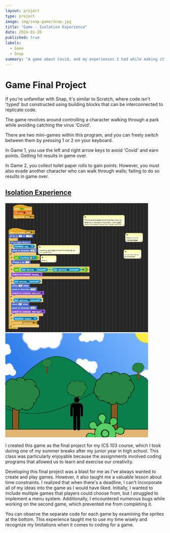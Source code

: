```yaml
---
layout: project
type: project
image: img/snap-game/Snap.jpg
title: "Game - Isolation Experience"
date: 2024-01-26
published: true
labels:
  - Game
  - Snap
summary: "A game about Covid, and my experiences I had while making it."
---
```


<h1>
  Game Final Project
</h1>

<p>
If you're unfamiliar with Snap, it's similar to Scratch, where code isn't 'typed' but constructed using building blocks that can be interconnected to replicate code.

The game revolves around controlling a character walking through a park while avoiding catching the virus 'Covid'.

There are two mini-games within this program, and you can freely switch between them by pressing 1 or 2 on your keyboard.

In Game 1, you use the left and right arrow keys to avoid 'Covid' and earn points. Getting hit results in game over.

In Game 2, you collect toilet paper rolls to gain points. However, you must also evade another character who can walk through walls; failing to do so results in game over.
</p>

<h2>  
  
  [Isolation Experience](https://snap.berkeley.edu/snap/snap.html#present:Username=cj%20caraang&ProjectName=Final%20Project%2C%20Isolation%20Experience)
</h2>

<p>
  <img width="450px" class="image-fluid" src="https://raw.githubusercontent.com/CJCJsC/CJCJsC.github.io/main/img/snap-game/Snap-Code.PNG">
   <img width="450px" class="image-fluid" src="https://raw.githubusercontent.com/CJCJsC/CJCJsC.github.io/main/img/snap-game/Snapp.PNG">
</p>

<p>
I created this game as the final project for my ICS 103 course, which I took during one of my summer breaks after my junior year in high school. This class was particularly enjoyable because the assignments involved coding programs that allowed us to learn and exercise our creativity.

Developing this final project was a blast for me as I've always wanted to create and play games. However, it also taught me a valuable lesson about time constraints. I realized that when there's a deadline, I can't incorporate all of my ideas into the game as I would have liked. Initially, I wanted to include multiple games that players could choose from, but I struggled to implement a menu system. Additionally, I encountered numerous bugs while working on the second game, which prevented me from completing it.

You can observe the separate code for each game by examining the sprites at the bottom. This experience taught me to use my time wisely and recognize my limitations when it comes to coding for a game.
</p>
